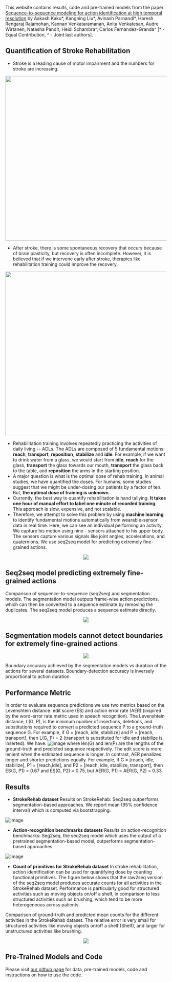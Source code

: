This website contains results, code and pre-trained models from the paper [Sequence-to-sequence modeling for action identification at high temporal resolution](https://arxiv.org/abs/2111.02521) by Aakash Kaku\*, Kangning Liu\*, Avinash Parnandi\*, Haresh Rengaraj Rajamohan, Kannan Venkataramanan, Anita Venkatesan, Audre Wirtanen, Natasha Pandit, Heidi Schambra^, Carlos Fernandez-Granda^ [\* - Equal Contribution, ^ - Joint last authors].

## Quantification of Stroke Rehabilitation
- Stroke is a leading cause of motor impairment and the numbers for stroke are increasing.
<p align="center">
  <img src="https://user-images.githubusercontent.com/32464452/145431460-e4154d68-7c80-4ef3-91aa-35faf45ea5b5.png" width="512"/>
</p>

- After stroke, there is some spontaneous recovery that occurs because of brain plasticity, but recovery is often incomplete. However, it is believed that if we intervene early after stroke, therapies like rehabilitation training could improve the recovery.

<p align="center">
  <img src="https://user-images.githubusercontent.com/32464452/145431790-366a13c0-9ac7-454d-81b4-49e62c8ac01c.png" width="512"/>
</p>

- Rehabilitation training involves repeatedly practicing the activities of daily living -- ADLs. The ADLs are composed of 5 fundamental motions: __reach__, __transport__, __reposition__, __stabilize__ and __idle__. For example, if we want to drink water from a glass, we would start from __idle__, __reach__ for the glass, __transport__ the glass towards our mouth, __transport__ the glass back to the table, and __reposition__ the arms in the starting position.
- A major question is what is the optimal dose of rehab training. In animal studies, we have quantified the doses. For humans, some studies suggest that we might be under-dosing our patients by a factor of ten. But, **the optimal dose of training is unknown**.
- Currently, the best way to quantify rehabilitation is hand tallying. **It takes one hour of manual effort to label one minute of recorded training**. This approach is slow, expensive, and not scalable.
- Therefore, we attempt to solve this problem by using **machine learning** to identify fundamental motions automatically from wearable-sensor data in real time. Here, we can see an individual performing an activity. We capture his motion using nine - sensors attached to his upper body. The sensors capture various signals like joint angles, accelerations, and quaternions. We use seq2seq model for predicting extremely fine-grained actions.

<p align="center">
  <img src="https://user-images.githubusercontent.com/32464452/144506546-72d62b1f-7ef2-4cc0-8805-9d6d34aa09cb.gif" />
</p>

## Seq2seq model predicting extremely fine-grained actions
Comparison of sequence-to-sequence (seq2seq) and segmentation models. The segmentation model outputs frame-wise action predictions, which can then be converted to a sequence
estimate by removing the duplicates. The seq2seq model produces a sequence estimate directly.

<p align="center">
  <img src="https://user-images.githubusercontent.com/32464452/144508990-195293f4-311b-469d-a2cd-92ff2841122e.png" />
</p>


## Segmentation models cannot detect boundaries for extremely fine-grained actions
<p align="center">
  <img src="https://user-images.githubusercontent.com/32464452/144508026-c03afa71-b454-484d-bddd-7f990372858e.png" />
</p>
Boundary accuracy achieved by the segmentation models vs duration of the actions for several datasets. Boundary-detection accuracy is inversely proportional to action duration.

## Performance Metric
In order to evaluate sequence predictions we use two metrics based on the Levenshtein distance: edit score (ES) and action error rate (AER) (inspired by the word-error rate metric used in speech recognition). The Levenshtein distance, L(G, P), is the minimum number of insertions, deletions, and substitutions required to convert a predicted sequence P to a ground-truth sequence G. For example, if G = [reach, idle, stabilize] and P = [reach, transport], then L(G, P) = 2 (transport is substituted for idle and stabilize is inserted). We have:
![image](https://user-images.githubusercontent.com/32464452/144508527-d6b8084a-0f45-46d4-aa0e-5e972ba18712.png)
where len(G) and len(P) are the lengths of the ground-truth and predicted sequence respectively. The edit score is more lenient when the estimated sequence is longer. In contrast, AER penalizes longer and shorter predictions equally. For example, if G = [reach, idle, stabilize], P1 = [reach,idle], and P2 = [reach, idle, stabilize, transport], then ES(G, P1) = 0.67 and ES(G, P2) = 0.75, but AER(G, P1) = AER(G, P2) = 0.33.

## Results
- **StrokeRehab dataset**
Results on StrokeRehab: Seq2seq outperforms segmentation-based approaches. We report mean (95% confidence interval) which is computed via bootstrapping.

![image](https://user-images.githubusercontent.com/32464452/144508233-17f6920b-2c1a-44d0-a5ec-a1bfe1192bd2.png)

- **Action-recognition benchmarks datasets**
Results on action-recognition benchmarks: Seg2seq, the seq2seq model which uses the output of a pretrained segmentation-based model, outperforms segmentation-based approaches.

![image](https://user-images.githubusercontent.com/32464452/144508275-282b8ede-9f09-4c8d-b72e-035984417f01.png)


- **Count of primitives for StrokeRehab dataset**
In stroke rehabilitation, action identification can be used for quantifying dose by counting functional primitives. The figure below shows that the raw2seq version of the seq2seq model produces accurate counts for all activities in the StrokeRehab dataset. Performance is particularly good for structured activities such as moving objects on/off a shelf, in comparison to less structured activities such as brushing, which tend to be more heterogeneous across patients.

Comparison of ground-truth and predicted mean counts for the different activities in the StrokeRehab dataset. The relative error is very small for structured activities like moving objects on/off a shelf (Shelf), and larger for unstructured activities like brushing.
<p align="center">
  <img src="https://user-images.githubusercontent.com/32464452/144508718-6b122fe9-2fe8-4a47-9142-14733c6cd923.png" />
</p>


## Pre-Trained Models and Code
Please visit [our github page](https://github.com/aakashrkaku/seq2seq_hrar) for data, pre-trained models, code and instructions on how to use the code. 

